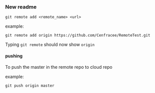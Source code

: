 ### New readme

```
git remote add <remote_name> <url>
```
example:

```
git remote add origin https://github.com/Cenfracee/RemoteTest.git
````
Typing `git remote` should now show `origin`


#### pushing

To push the master in the remote repo to cloud repo

example:
```
git push origin master
```